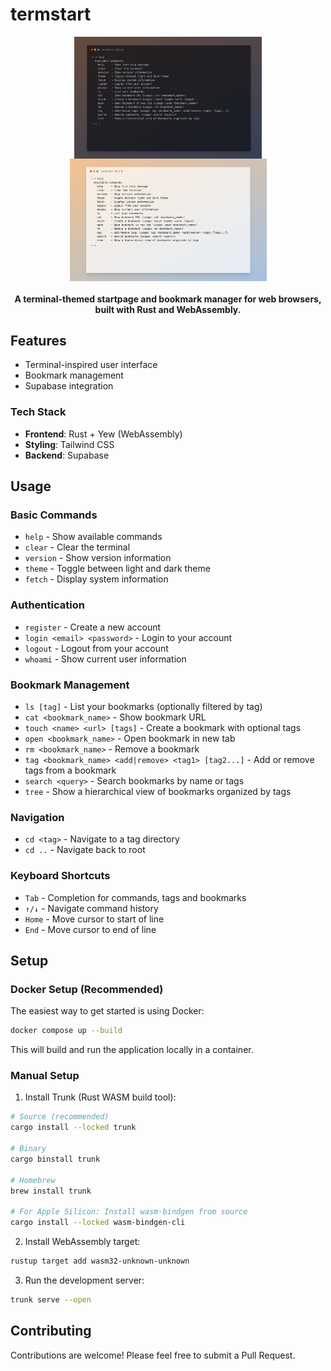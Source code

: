 # termstart

<div align="center">
    <img align="top" src="./assets/dark.png" width=300>
    <img align="top" src="./assets/light.png" width=315>

<br>
<h4>A terminal-themed startpage and bookmark manager for web browsers, built with Rust and WebAssembly.
</h4>

</div>

## Features

- Terminal-inspired user interface
- Bookmark management
- Supabase integration

### Tech Stack

- **Frontend**: Rust + Yew (WebAssembly)
- **Styling**: Tailwind CSS
- **Backend**: Supabase

## Usage

### Basic Commands

- `help` - Show available commands
- `clear` - Clear the terminal
- `version` - Show version information
- `theme` - Toggle between light and dark theme
- `fetch` - Display system information

### Authentication

- `register` - Create a new account
- `login <email> <password>` - Login to your account
- `logout` - Logout from your account
- `whoami` - Show current user information

### Bookmark Management

- `ls [tag]` - List your bookmarks (optionally filtered by tag)
- `cat <bookmark_name>` - Show bookmark URL
- `touch <name> <url> [tags]` - Create a bookmark with optional tags
- `open <bookmark_name>` - Open bookmark in new tab
- `rm <bookmark_name>` - Remove a bookmark
- `tag <bookmark_name> <add|remove> <tag1> [tag2...]` - Add or remove tags from a bookmark
- `search <query>` - Search bookmarks by name or tags
- `tree` - Show a hierarchical view of bookmarks organized by tags

### Navigation

- `cd <tag>` - Navigate to a tag directory
- `cd ..` - Navigate back to root

### Keyboard Shortcuts

- `Tab` - Completion for commands, tags and bookmarks
- `↑/↓` - Navigate command history
- `Home` - Move cursor to start of line
- `End` - Move cursor to end of line

## Setup

### Docker Setup (Recommended)

The easiest way to get started is using Docker:

```bash
docker compose up --build
```

This will build and run the application locally in a container.

### Manual Setup

1. Install Trunk (Rust WASM build tool):

```bash
# Source (recommended)
cargo install --locked trunk

# Binary
cargo binstall trunk

# Homebrew
brew install trunk

# For Apple Silicon: Install wasm-bindgen from source
cargo install --locked wasm-bindgen-cli
```

2. Install WebAssembly target:

```bash
rustup target add wasm32-unknown-unknown
```

3. Run the development server:

```bash
trunk serve --open
```

## Contributing

Contributions are welcome! Please feel free to submit a Pull Request.